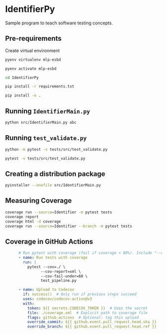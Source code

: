 # IdentifierPy

Sample program to teach software testing concepts.

## Pre-requirements

Create virtual environment

```bash
pyenv virtualenv mlp-esbd
```

```bash
pyenv activate mlp-esbd
```

```bash
cd IdentifierPy
```

```bash
pip install -r requirements.txt
```

```bash
pip install -e .
```

## Running `IdentifierMain.py`

```bash
python src/IdentifierMain.py abc
```

## Running `test_validate.py`

```bash
python -m pytest -v tests/src/test_validate.py
```

```bash
pytest -v tests/src/test_validate.py
```

## Creating a distribution package

```bash
pyinstaller --onefile src/IdentifierMain.py
```

## Measuring Coverage

```bash
coverage run --source=Identifier -m pytest tests
coverage report
coverage html -d coverage
coverage run --source=Identifier --branch -m pytest tests
```

## Coverage in GitHub Actions

```yaml
      # Run pytest with coverage (fail if coverage < 80%). Include "--cov-branch \" below to use branch coverage
      - name: Run tests with coverage  
        run: |
          pytest --cov=./ \
                --cov-report=xml \
                --cov-fail-under=60 \
                test_pipeline.py

      - name: Upload to Codecov
        if: success()  # Only run if previous steps succeed
        uses: codecov/codecov-action@v3
        with:
          token: ${{ secrets.CODECOV_TOKEN }}  # Uses the secret
          file: ./coverage.xml  # Explicit path to coverage file
          flags: github-actions  # Optional: tag this upload
          override_commit: ${{ github.event.pull_request.head.sha }}
          override_branch: ${{ github.event.pull_request.head.ref }}
```